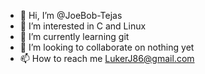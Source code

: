 - 👋 Hi, I’m @JoeBob-Tejas
- 👀 I’m interested in C and Linux
- 🌱 I’m currently learning git
- 💞️ I’m looking to collaborate on nothing yet
- 📫 How to reach me LukerJ86@gmail.com

<!---
JoeBob-Tejas/JoeBob-Tejas is a ✨ special ✨ repository because its `README.md` (this file) appears on your GitHub profile.
You can click the Preview link to take a look at your changes.
--->
